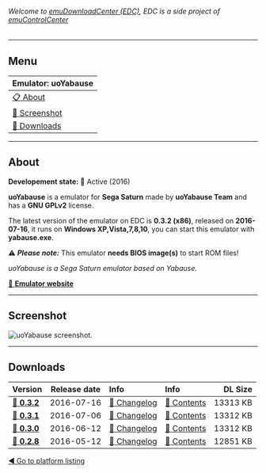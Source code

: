 ###### Welcome to [emuDownloadCenter (EDC)](https://github.com/PhoenixInteractiveNL/emuDownloadCenter/wiki/), EDC is a side project of [emuControlCenter](https://github.com/PhoenixInteractiveNL/emuControlCenter/wiki/)
***
## Menu
| **Emulator: uoYabause** |
|:---------|
| [:clipboard: About](#about) |
| [:sunrise: Screenshot](#screenshot) |
| [:floppy_disk: Downloads](#downloads) |
***
## About
**Developement state:** :large_blue_circle: Active (2016)

**uoYabause** is a emulator for **Sega Saturn** made by **uoYabause Team** and has a **GNU GPLv2** license.

The latest version of the emulator on EDC is **0.3.2 (x86)**, released on **2016-07-16**, it runs on **Windows XP,Vista,7,8,10**, you can start this emulator with **yabause.exe**.

:warning: _**Please note:**_ This emulator **needs BIOS image(s)** to start ROM files!

_uoYabause is a Sega Saturn emulator based on Yabause._

[:link: **Emulator website**](http://uoyabause.org)
***
## Screenshot
![](https://raw.githubusercontent.com/PhoenixInteractiveNL/emuDownloadCenter/master/hooks/uoyabause/screen.jpg "uoYabause screenshot.")
***
## Downloads
| Version  | Release date  | Info       | Info       | DL Size    |
|:---------|:-------------:|:-----------|:-----------|-----------:|
| [:floppy_disk: **0.3.2**](https://github.com/PhoenixInteractiveNL/edc-repo0005/raw/master/uoyabause/0.3.2.7z) | 2016-07-16 | [:page_facing_up: Changelog](https://github.com/PhoenixInteractiveNL/edc-repo0005/blob/master/uoyabause/0.3.2_changelog.txt) | [:mag_right: Contents](https://github.com/PhoenixInteractiveNL/edc-repo0005/blob/master/uoyabause/0.3.2_contents.txt) | 13313 KB |
| [:floppy_disk: **0.3.1**](https://github.com/PhoenixInteractiveNL/edc-repo0005/raw/master/uoyabause/0.3.1.7z) | 2016-07-06 | [:page_facing_up: Changelog](https://github.com/PhoenixInteractiveNL/edc-repo0005/blob/master/uoyabause/0.3.1_changelog.txt) | [:mag_right: Contents](https://github.com/PhoenixInteractiveNL/edc-repo0005/blob/master/uoyabause/0.3.1_contents.txt) | 13312 KB |
| [:floppy_disk: **0.3.0**](https://github.com/PhoenixInteractiveNL/edc-repo0005/raw/master/uoyabause/0.3.0.7z) | 2016-06-12 | [:page_facing_up: Changelog](https://github.com/PhoenixInteractiveNL/edc-repo0005/blob/master/uoyabause/0.3.0_changelog.txt) | [:mag_right: Contents](https://github.com/PhoenixInteractiveNL/edc-repo0005/blob/master/uoyabause/0.3.0_contents.txt) | 13312 KB |
| [:floppy_disk: **0.2.8**](https://github.com/PhoenixInteractiveNL/edc-repo0005/raw/master/uoyabause/0.2.8.7z) | 2016-05-12 | [:page_facing_up: Changelog](https://github.com/PhoenixInteractiveNL/edc-repo0005/blob/master/uoyabause/0.2.8_changelog.txt) | [:mag_right: Contents](https://github.com/PhoenixInteractiveNL/edc-repo0005/blob/master/uoyabause/0.2.8_contents.txt) | 12851 KB |

[:arrow_backward: Go to platform listing](https://github.com/PhoenixInteractiveNL/emuDownloadCenter/wiki/EDC-Platform-List)
